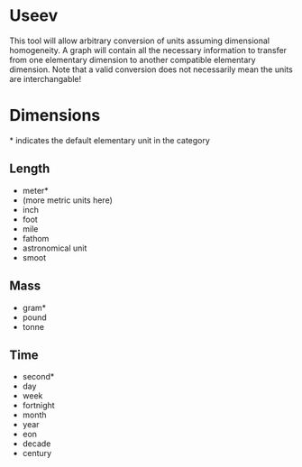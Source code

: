 # Useev

This tool will allow arbitrary conversion of units assuming dimensional homogeneity. A graph will contain all the necessary information to transfer from one elementary dimension to another compatible elementary dimension. Note that a valid conversion does not necessarily mean the units are interchangable!

# Dimensions
\* indicates the default elementary unit in the category

## Length
- meter*
- (more metric units here)
- inch
- foot
- mile
- fathom
- astronomical unit
- smoot

## Mass
- gram*
- pound
- tonne

## Time
- second*
- day
- week
- fortnight
- month
- year
- eon
- decade
- century
